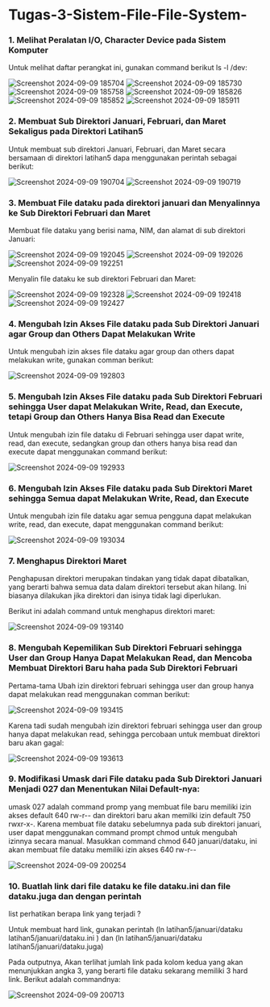# Tugas-3-Sistem-File-File-System-

### 1. Melihat Peralatan I/O, Character Device pada Sistem Komputer
Untuk melihat daftar perangkat ini, gunakan command berikut ls -l /dev:

![Screenshot 2024-09-09 185704](https://github.com/user-attachments/assets/93ca52b9-8eae-4e6e-8c81-df647e69f82d)
![Screenshot 2024-09-09 185730](https://github.com/user-attachments/assets/8db6abaf-0f2c-45b5-90a5-330a1fee97b1)
![Screenshot 2024-09-09 185758](https://github.com/user-attachments/assets/ac7cd97a-77fc-4666-a96b-36f00b3c8626)
![Screenshot 2024-09-09 185826](https://github.com/user-attachments/assets/72570beb-b171-463a-a873-31cfee14599d)
![Screenshot 2024-09-09 185852](https://github.com/user-attachments/assets/76daea32-9eef-49b8-b59b-589fcac9556b)
![Screenshot 2024-09-09 185911](https://github.com/user-attachments/assets/0110eb77-b0fb-4b22-8d2e-ebf3a8f916e8)

### 2. Membuat Sub Direktori Januari, Februari, dan Maret Sekaligus pada Direktori Latihan5
Untuk membuat sub direktori Januari, Februari, dan Maret secara bersamaan di direktori latihan5 dapa menggunakan perintah sebagai berikut:

![Screenshot 2024-09-09 190704](https://github.com/user-attachments/assets/9cc7b5d1-8a7a-4869-96e2-4b9564516d0c)
![Screenshot 2024-09-09 190719](https://github.com/user-attachments/assets/fb5f0c9c-d2f4-4a0e-8ef1-a1bab550813d)

### 3. Membuat File dataku pada direktori januari dan Menyalinnya ke Sub Direktori Februari dan Maret
Membuat file dataku yang berisi nama, NIM, dan alamat di sub direktori Januari:

![Screenshot 2024-09-09 192045](https://github.com/user-attachments/assets/1d3371f6-7984-4b4a-a3f5-394a026337ac)
![Screenshot 2024-09-09 192026](https://github.com/user-attachments/assets/d61d7559-9d0c-491e-ad86-138849d0a179)
![Screenshot 2024-09-09 192251](https://github.com/user-attachments/assets/ff484e9f-d060-4e33-aaef-2d83665c24cb)

Menyalin file dataku ke sub direktori Februari dan Maret:

![Screenshot 2024-09-09 192328](https://github.com/user-attachments/assets/c1977d35-7aa1-4cc3-9c20-d94b025e8313)
![Screenshot 2024-09-09 192418](https://github.com/user-attachments/assets/a677a88c-f154-474d-907c-4d4a1c874845)
![Screenshot 2024-09-09 192427](https://github.com/user-attachments/assets/144099d4-d30f-4a6a-a41f-feaf8d4d6a6d)

### 4. Mengubah Izin Akses File dataku pada Sub Direktori Januari agar Group dan Others Dapat Melakukan Write
Untuk mengubah izin akses file dataku agar group dan others dapat melakukan write, gunakan comman berikut:

![Screenshot 2024-09-09 192803](https://github.com/user-attachments/assets/d6ef67dc-22a0-4bdd-8ac9-bee4ce36c1cc)

### 5. Mengubah Izin Akses File dataku pada Sub Direktori Februari sehingga User dapat Melakukan Write, Read, dan Execute, tetapi Group dan Others Hanya Bisa Read dan Execute
Untuk mengubah izin file dataku di Februari sehingga user dapat write, read, dan execute, sedangkan group dan others hanya bisa read dan execute dapat menggunakan command berikut:

![Screenshot 2024-09-09 192933](https://github.com/user-attachments/assets/3b544df5-19d8-416f-a767-b3893c023806)

### 6. Mengubah Izin Akses File dataku pada Sub Direktori Maret sehingga Semua dapat Melakukan Write, Read, dan Execute
Untuk mengubah izin file dataku agar semua pengguna dapat melakukan write, read, dan execute, dapat menggunakan command berikut:

![Screenshot 2024-09-09 193034](https://github.com/user-attachments/assets/c8afd9c3-7fe3-482e-8239-1ef0118a0d56)

### 7.  Menghapus Direktori Maret
Penghapusan direktori merupakan tindakan yang tidak dapat dibatalkan, yang berarti bahwa semua data dalam direktori tersebut akan hilang. Ini biasanya dilakukan jika direktori dan isinya tidak lagi diperlukan.

Berikut ini adalah command untuk menghapus direktori maret:

![Screenshot 2024-09-09 193140](https://github.com/user-attachments/assets/3b661c13-13f1-4cb8-9668-e61ee5d2cedc)

### 8. Mengubah Kepemilikan Sub Direktori Februari sehingga User dan Group Hanya Dapat Melakukan Read, dan Mencoba Membuat Direktori Baru haha pada Sub Direktori Februari

Pertama-tama Ubah izin direktori februari sehingga user dan group hanya dapat melakukan read menggunakan comman berikut:

![Screenshot 2024-09-09 193415](https://github.com/user-attachments/assets/112efde1-3eb5-49ec-99b0-07c6423044ba)

Karena tadi sudah mengubah izin direktori februari sehingga user dan group hanya dapat melakukan read, sehingga percobaan untuk membuat direktori baru akan gagal:

![Screenshot 2024-09-09 193613](https://github.com/user-attachments/assets/5e608180-ce6f-46a8-82be-68548ccb1cdb)

### 9. Modifikasi Umask dari File dataku pada Sub Direktori Januari Menjadi 027 dan Menentukan Nilai Default-nya:
umask 027 adalah command promp yang membuat file baru memiliki izin akses default 640 rw-r-- dan direktori baru akan memilki izin default 750 rwxr-x-. Karena membuat file dataku sebelumnya pada sub direktori januari, user dapat menggunakan command prompt chmod untuk mengubah izinnya secara manual. Masukkan command chmod 640 januari/dataku, ini akan membuat file dataku memiliki izin akses 640 rw-r--

![Screenshot 2024-09-09 200254](https://github.com/user-attachments/assets/6fe48698-fd09-48cd-8662-6ecc184a48de)

### 10.  Buatlah link dari file dataku ke file dataku.ini dan file dataku.juga dan dengan perintah 
list perhatikan berapa link yang terjadi ?

Untuk membuat hard link, gunakan perintah (ln latihan5/januari/dataku latihan5/januari/dataku.ini ) dan (ln latihan5/januari/dataku latihan5/januari/dataku.juga)

Pada outputnya, Akan terlihat jumlah link pada kolom kedua yang akan menunjukkan angka 3, yang berarti file dataku sekarang memiliki 3 hard link. Berikut adalah commandnya:

![Screenshot 2024-09-09 200713](https://github.com/user-attachments/assets/9faddc92-d4a2-424d-acc3-ce28284e87ca)










































